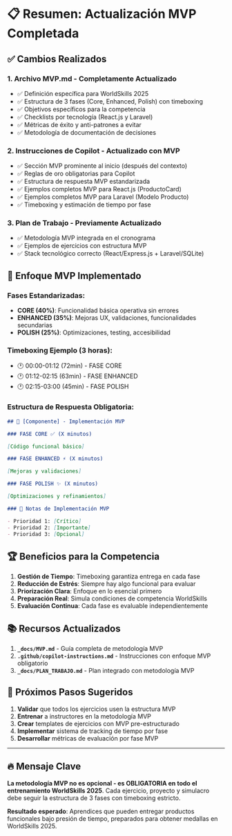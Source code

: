 # 📋 Resumen: Actualización MVP Completada

## ✅ Cambios Realizados

### 1. **Archivo MVP.md - Completamente Actualizado**

- ✅ Definición específica para WorldSkills 2025
- ✅ Estructura de 3 fases (Core, Enhanced, Polish) con timeboxing
- ✅ Objetivos específicos para la competencia
- ✅ Checklists por tecnología (React.js y Laravel)
- ✅ Métricas de éxito y anti-patrones a evitar
- ✅ Metodología de documentación de decisiones

### 2. **Instrucciones de Copilot - Actualizado con MVP**

- ✅ Sección MVP prominente al inicio (después del contexto)
- ✅ Reglas de oro obligatorias para Copilot
- ✅ Estructura de respuesta MVP estandarizada
- ✅ Ejemplos completos MVP para React.js (ProductoCard)
- ✅ Ejemplos completos MVP para Laravel (Modelo Producto)
- ✅ Timeboxing y estimación de tiempo por fase

### 3. **Plan de Trabajo - Previamente Actualizado**

- ✅ Metodología MVP integrada en el cronograma
- ✅ Ejemplos de ejercicios con estructura MVP
- ✅ Stack tecnológico correcto (React/Express.js + Laravel/SQLite)

## 🎯 Enfoque MVP Implementado

### **Fases Estandarizadas:**

- **CORE (40%)**: Funcionalidad básica operativa sin errores
- **ENHANCED (35%)**: Mejoras UX, validaciones, funcionalidades secundarias
- **POLISH (25%)**: Optimizaciones, testing, accesibilidad

### **Timeboxing Ejemplo (3 horas):**

- 🕐 00:00-01:12 (72min) - FASE CORE
- 🕐 01:12-02:15 (63min) - FASE ENHANCED
- 🕐 02:15-03:00 (45min) - FASE POLISH

### **Estructura de Respuesta Obligatoria:**

```markdown
## 🎯 [Componente] - Implementación MVP

### FASE CORE ✅ (X minutos)

[Código funcional básico]

### FASE ENHANCED ⚡ (X minutos)

[Mejoras y validaciones]

### FASE POLISH ✨ (X minutos)

[Optimizaciones y refinamientos]

### 📝 Notas de Implementación MVP

- Prioridad 1: [Crítico]
- Prioridad 2: [Importante]
- Prioridad 3: [Opcional]
```

## 🏆 Beneficios para la Competencia

1. **Gestión de Tiempo**: Timeboxing garantiza entrega en cada fase
2. **Reducción de Estrés**: Siempre hay algo funcional para evaluar
3. **Priorización Clara**: Enfoque en lo esencial primero
4. **Preparación Real**: Simula condiciones de competencia WorldSkills
5. **Evaluación Continua**: Cada fase es evaluable independientemente

## 📚 Recursos Actualizados

1. **`_docs/MVP.md`** - Guía completa de metodología MVP
2. **`.github/copilot-instructions.md`** - Instrucciones con enfoque MVP obligatorio
3. **`_docs/PLAN_TRABAJO.md`** - Plan integrado con metodología MVP

## 🎯 Próximos Pasos Sugeridos

1. **Validar** que todos los ejercicios usen la estructura MVP
2. **Entrenar** a instructores en la metodología MVP
3. **Crear** templates de ejercicios con MVP pre-estructurado
4. **Implementar** sistema de tracking de tiempo por fase
5. **Desarrollar** métricas de evaluación por fase MVP

---

## 🔥 Mensaje Clave

**La metodología MVP no es opcional - es OBLIGATORIA en todo el entrenamiento WorldSkills 2025**. Cada ejercicio, proyecto y simulacro debe seguir la estructura de 3 fases con timeboxing estricto.

**Resultado esperado**: Aprendices que pueden entregar productos funcionales bajo presión de tiempo, preparados para obtener medallas en WorldSkills 2025.
